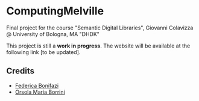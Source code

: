 # ComputingMelville

Final project for the course "Semantic Digital Libraries", Giovanni Colavizza @ University of Bologna, MA "DHDK"

This project is still a <b>work in progress</b>.
The website will be available at the following link [to be updated].

## Credits
- [Federica Bonifazi](mailto:federica.bonifazi@studio.unibo.it)
- [Orsola Maria Borrini](mailto:orsolamaria.borrini@studio.unibo.it)
